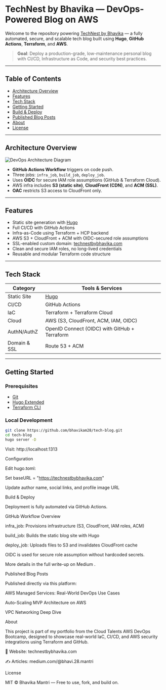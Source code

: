 # TechNest by Bhavika — DevOps-Powered Blog on AWS

Welcome to the repository powering [TechNest by Bhavika](https://technestbybhavika.com) — a fully automated, secure, and scalable tech blog built using **Hugo**, **GitHub Actions**, **Terraform**, and **AWS**.

> **Goal**: Deploy a production-grade, low-maintenance personal blog with CI/CD, Infrastructure as Code, and security best practices.

---

## Table of Contents

- [Architecture Overview](#architecture-overview)
- [Features](#features)
- [Tech Stack](#tech-stack)
- [Getting Started](#getting-started)
- [Build & Deploy](#build--deploy)
- [Published Blog Posts](#published-blog-posts)
- [About](#about)
- [License](#license)

---

## Architecture Overview

![DevOps Architecture Diagram](./956d0f15-3513-4c6b-92bc-8c516a7fd798.png)

- **GitHub Actions Workflow** triggers on code push.
- Three jobs: `infra_job`, `build_job`, `deploy_job`.
- Uses **OIDC** for secure IAM role assumptions (GitHub & Terraform Cloud).
- AWS infra includes **S3 (static site)**, **CloudFront (CDN)**, and **ACM (SSL)**.
- **OAC** restricts S3 access to CloudFront only.

---

## Features

- Static site generation with [Hugo](https://gohugo.io/)
- Full CI/CD with GitHub Actions
- Infra-as-Code using Terraform + HCP backend
- AWS S3 + CloudFront + ACM with OIDC-secured role assumptions
- SSL-enabled custom domain: [technestbybhavika.com](https://technestbybhavika.com)
- Clean and secure IAM roles, no long-lived credentials
- Reusable and modular Terraform code structure

---

## Tech Stack

| Category       | Tools & Services                                      |
|----------------|-------------------------------------------------------|
| Static Site    | [Hugo](https://gohugo.io/)                            |
| CI/CD          | GitHub Actions                                        |
| IaC            | Terraform + Terraform Cloud                           |
| Cloud          | AWS (S3, CloudFront, ACM, IAM, OIDC)                  |
| AuthN/AuthZ    | OpenID Connect (OIDC) with GitHub + Terraform         |
| Domain & SSL   | Route 53 + ACM                                        |

---

## Getting Started

### Prerequisites

- [Git](https://git-scm.com/)
- [Hugo Extended](https://gohugo.io/getting-started/installing/)
- [Terraform CLI](https://developer.hashicorp.com/terraform/downloads)

### Local Development

```bash
git clone https://github.com/bhavikam28/tech-blog.git
cd tech-blog
hugo server -D
```

Visit: http://localhost:1313

Configuration

Edit hugo.toml:

Set baseURL = "https://technestbybhavika.com"

Update author name, social links, and profile image URL

Build & Deploy

Deployment is fully automated via GitHub Actions.

GitHub Workflow Overview

infra_job: Provisions infrastructure (S3, CloudFront, IAM roles, ACM)

build_job: Builds the static blog site with Hugo

deploy_job: Uploads files to S3 and invalidates CloudFront cache

OIDC is used for secure role assumption without hardcoded secrets.

More details in the full write-up on Medium
.

Published Blog Posts

Published directly via this platform:

AWS Managed Services: Real-World DevOps Use Cases

Auto-Scaling MVP Architecture on AWS

VPC Networking Deep Dive

About

This project is part of my portfolio from the Cloud Talents AWS DevOps Bootcamp, designed to showcase real-world IaC, CI/CD, and AWS security integrations using Terraform and GitHub.

🔗 Website: technestbybhavika.com

✍️ Articles: medium.com/@bhavi.28.mantri

License

MIT © Bhavika Mantri — Free to use, fork, and build on.
